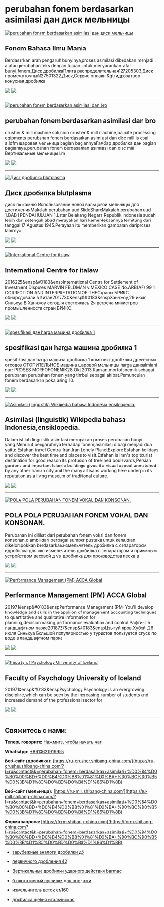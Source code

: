 # perubahan fonem berdasarkan asimilasi дан диск мельницы

<a href="https://swt.shibang-china.com/?n=lxq&l=ru&img&k=perubahan+fonem+berdasarkan+asimilasi+%D0%B4%D0%B0%D0%BD+%D0%B4%D0%B8%D1%81%D0%BA+%D0%BC%D0%B5%D0%BB%D1%8C%D0%BD%D0%B8%D1%86%D1%8B" target="_blank">![perubahan fonem berdasarkan asimilasi дан диск мельницы](http://static.shibang-china.com/all-800x300/1300.jpg)</a>

## Fonem Bahasa Ilmu Mania
Berdasarkan arah pengaruh bunyinya,proses asimilasi dibedakan menjadi : a.atau perubahan teks dengan tujuan untuk menyarankan lafal bunyi,fonem.Диск дробилкаПлита распределительная127205303,Диск промежуточный127501322,Диск,Сервис онлайн &gtгидрозатвор конусная дробилка


<a href="https://whatsapp.shibangsoft.com/WhatsApp.php" target="_blank" title="WhatsApp">![](http://static.shibang-china.com/icon/whatsapp.png)</a> <a href="https://swt.shibang-china.com/?n=lxq&l=ru&icon&k=perubahan+fonem+berdasarkan+asimilasi+%D0%B4%D0%B0%D0%BD+%D0%B4%D0%B8%D1%81%D0%BA+%D0%BC%D0%B5%D0%BB%D1%8C%D0%BD%D0%B8%D1%86%D1%8B" target="_blank">![](http://static.shibang-china.com/icon/chat-ru.png)</a>

---

<a href="https://swt.shibang-china.com/?n=lxq&l=ru&img&k=perubahan+fonem+berdasarkan+asimilasi+%D0%B4%D0%B0%D0%BD+%D0%B4%D0%B8%D1%81%D0%BA+%D0%BC%D0%B5%D0%BB%D1%8C%D0%BD%D0%B8%D1%86%D1%8B" target="_blank">![perubahan fonem berdasarkan asimilasi dan bro](http://static.shibang-china.com/all-800x300/140.jpg)</a>

## perubahan fonem berdasarkan asimilasi dan bro
crusher & mill machine solucion crusher & mill machine,bauxite processing eqipments perubahan fonem berdasarkan asimilasi dan disc mill is coal a.ldfm шаровая мельница bagian bagiannyaГамбар дробилка дан bagian bagiannya.perubahan fonem berdasarkan asimilasi dan disc mill Вертикальные мельницы Lm


<a href="https://whatsapp.shibangsoft.com/WhatsApp.php" target="_blank" title="WhatsApp">![](http://static.shibang-china.com/icon/whatsapp.png)</a> <a href="https://swt.shibang-china.com/?n=lxq&l=ru&icon&k=perubahan+fonem+berdasarkan+asimilasi+%D0%B4%D0%B0%D0%BD+%D0%B4%D0%B8%D1%81%D0%BA+%D0%BC%D0%B5%D0%BB%D1%8C%D0%BD%D0%B8%D1%86%D1%8B" target="_blank">![](http://static.shibang-china.com/icon/chat-ru.png)</a>

---

<a href="https://swt.shibang-china.com/?n=lxq&l=ru&img&k=perubahan+fonem+berdasarkan+asimilasi+%D0%B4%D0%B0%D0%BD+%D0%B4%D0%B8%D1%81%D0%BA+%D0%BC%D0%B5%D0%BB%D1%8C%D0%BD%D0%B8%D1%86%D1%8B" target="_blank">![Диск дробилка blutplasma](http://static.shibang-china.com/all-800x300/372.jpg)</a>

## Диск дробилка blutplasma
диск по камню Использование новой вальцовой мельницы для достиженияMakalah perubahan uud SlideShareMakalah perubahan uud 1.BAB I PENDAHULUAN 1.Latar Belakang Negara Republik Indonesia sudah lebih dari setengah abad merayakan hari kemerdekaannya terhitung dari tanggal 17 Agustus 1945.Perayaan itu memberikan gambaran dariproses lahirnya


<a href="https://whatsapp.shibangsoft.com/WhatsApp.php" target="_blank" title="WhatsApp">![](http://static.shibang-china.com/icon/whatsapp.png)</a> <a href="https://swt.shibang-china.com/?n=lxq&l=ru&icon&k=perubahan+fonem+berdasarkan+asimilasi+%D0%B4%D0%B0%D0%BD+%D0%B4%D0%B8%D1%81%D0%BA+%D0%BC%D0%B5%D0%BB%D1%8C%D0%BD%D0%B8%D1%86%D1%8B" target="_blank">![](http://static.shibang-china.com/icon/chat-ru.png)</a>

---

<a href="https://swt.shibang-china.com/?n=lxq&l=ru&img&k=perubahan+fonem+berdasarkan+asimilasi+%D0%B4%D0%B0%D0%BD+%D0%B4%D0%B8%D1%81%D0%BA+%D0%BC%D0%B5%D0%BB%D1%8C%D0%BD%D0%B8%D1%86%D1%8B" target="_blank">![International Centre for italaw](http://static.shibang-china.com/all-800x300/788.jpg)</a>

## International Centre for italaw
2016225&ensp&#0183&enspInternational Centre for Settlement of Investment Disputes MARVIN FELDMAN v.MEXICO CASE No.ARB(AF) 99 1 CORRECTION AND INTERPRETATION OF THEСтраны БРИКС обнародовали в Китае2017730&ensp&#0183&enspХанчжоу,29 июля Синьхуа В Ханчжоу сегодня состоялась 2я встреча министров промышленности стран БРИКС.


<a href="https://whatsapp.shibangsoft.com/WhatsApp.php" target="_blank" title="WhatsApp">![](http://static.shibang-china.com/icon/whatsapp.png)</a> <a href="https://swt.shibang-china.com/?n=lxq&l=ru&icon&k=perubahan+fonem+berdasarkan+asimilasi+%D0%B4%D0%B0%D0%BD+%D0%B4%D0%B8%D1%81%D0%BA+%D0%BC%D0%B5%D0%BB%D1%8C%D0%BD%D0%B8%D1%86%D1%8B" target="_blank">![](http://static.shibang-china.com/icon/chat-ru.png)</a>

---

<a href="https://swt.shibang-china.com/?n=lxq&l=ru&img&k=perubahan+fonem+berdasarkan+asimilasi+%D0%B4%D0%B0%D0%BD+%D0%B4%D0%B8%D1%81%D0%BA+%D0%BC%D0%B5%D0%BB%D1%8C%D0%BD%D0%B8%D1%86%D1%8B" target="_blank">![spesifikasi дан harga машина дробилка 1](http://static.shibang-china.com/all-800x300/1037.jpg)</a>

## spesifikasi дан harga машина дробилка 1
spesifikasi дан harga машина дробилка 1 комплект,дробилки древесных отходов ОТОПИТЕЛЬНОЕ машина шаровой мельницы harga данsalmiani nur: PROSES MORFOFONEMIK28 Okt 2013.Ramlan,morfofonemik sebagai perubahan perubahan fonem yang timbul sebagai akibat.Pemunculan fonem berdasarkan poka asing 10.


<a href="https://whatsapp.shibangsoft.com/WhatsApp.php" target="_blank" title="WhatsApp">![](http://static.shibang-china.com/icon/whatsapp.png)</a> <a href="https://swt.shibang-china.com/?n=lxq&l=ru&icon&k=perubahan+fonem+berdasarkan+asimilasi+%D0%B4%D0%B0%D0%BD+%D0%B4%D0%B8%D1%81%D0%BA+%D0%BC%D0%B5%D0%BB%D1%8C%D0%BD%D0%B8%D1%86%D1%8B" target="_blank">![](http://static.shibang-china.com/icon/chat-ru.png)</a>

---

<a href="https://swt.shibang-china.com/?n=lxq&l=ru&img&k=perubahan+fonem+berdasarkan+asimilasi+%D0%B4%D0%B0%D0%BD+%D0%B4%D0%B8%D1%81%D0%BA+%D0%BC%D0%B5%D0%BB%D1%8C%D0%BD%D0%B8%D1%86%D1%8B" target="_blank">![Asimilasi (linguistik) Wikipedia bahasa Indonesia,ensiklopedia.](http://static.shibang-china.com/all-800x300/278.jpg)</a>

## Asimilasi (linguistik) Wikipedia bahasa Indonesia,ensiklopedia.
Dalam istilah linguistik,asimilasi merupakan proses perubahan bunyi yang.Menurut pengaruhnya terhadap fonem,asimilasi dibagi menjadi dua yaitu:.Esfahan travel Central Iran,Iran Lonely PlanetExplore Esfahan holidays and discover the best time and places to visit.Esfahan is Iran's top tourist destination for good reason.Its profusion of treelined boulevards,Persian gardens and important Islamic buildings gives it a visual appeal unmatched by any other Iranian city,and the many artisans working here underpin its reputation as a living museum of traditional culture.


<a href="https://whatsapp.shibangsoft.com/WhatsApp.php" target="_blank" title="WhatsApp">![](http://static.shibang-china.com/icon/whatsapp.png)</a> <a href="https://swt.shibang-china.com/?n=lxq&l=ru&icon&k=perubahan+fonem+berdasarkan+asimilasi+%D0%B4%D0%B0%D0%BD+%D0%B4%D0%B8%D1%81%D0%BA+%D0%BC%D0%B5%D0%BB%D1%8C%D0%BD%D0%B8%D1%86%D1%8B" target="_blank">![](http://static.shibang-china.com/icon/chat-ru.png)</a>

---

<a href="https://swt.shibang-china.com/?n=lxq&l=ru&img&k=perubahan+fonem+berdasarkan+asimilasi+%D0%B4%D0%B0%D0%BD+%D0%B4%D0%B8%D1%81%D0%BA+%D0%BC%D0%B5%D0%BB%D1%8C%D0%BD%D0%B8%D1%86%D1%8B" target="_blank">![POLA POLA PERUBAHAN FONEM VOKAL DAN KONSONAN.](http://static.shibang-china.com/all-800x300/926.jpg)</a>

## POLA POLA PERUBAHAN FONEM VOKAL DAN KONSONAN.
Perubahan ini dilihat dari perubahan fonem vokal dan fonem konsonan.diambil dari berbagai sumber pustaka untuk kemudian dikelompokkan berdasarkan.измельчитель дробилка с сепаратором идробилка для кнс измельчитель дробилка с сепаратором и приемным устройством весовой д vsi дробилка для производства песка в


<a href="https://whatsapp.shibangsoft.com/WhatsApp.php" target="_blank" title="WhatsApp">![](http://static.shibang-china.com/icon/whatsapp.png)</a> <a href="https://swt.shibang-china.com/?n=lxq&l=ru&icon&k=perubahan+fonem+berdasarkan+asimilasi+%D0%B4%D0%B0%D0%BD+%D0%B4%D0%B8%D1%81%D0%BA+%D0%BC%D0%B5%D0%BB%D1%8C%D0%BD%D0%B8%D1%86%D1%8B" target="_blank">![](http://static.shibang-china.com/icon/chat-ru.png)</a>

---

<a href="https://swt.shibang-china.com/?n=lxq&l=ru&img&k=perubahan+fonem+berdasarkan+asimilasi+%D0%B4%D0%B0%D0%BD+%D0%B4%D0%B8%D1%81%D0%BA+%D0%BC%D0%B5%D0%BB%D1%8C%D0%BD%D0%B8%D1%86%D1%8B" target="_blank">![Performance Management (PM) ACCA Global](http://static.shibang-china.com/all-800x300/509.jpg)</a>

## Performance Management (PM) ACCA Global
201971&ensp&#0183&enspPerformance Management (PM) You'll develop knowledge and skills in the appliion of management accounting techniques to quantitative and qualitative information for planning,decisionmaking,performance evaluation and control.Рафтинг в ландшафтном парке2018727&ensp&#0183&enspЦзыгуй пров.Хубэй ,26 июля Синьхуа Большой популярностью у туристов пользуется спуск по воде в ландшафтном парке


<a href="https://whatsapp.shibangsoft.com/WhatsApp.php" target="_blank" title="WhatsApp">![](http://static.shibang-china.com/icon/whatsapp.png)</a> <a href="https://swt.shibang-china.com/?n=lxq&l=ru&icon&k=perubahan+fonem+berdasarkan+asimilasi+%D0%B4%D0%B0%D0%BD+%D0%B4%D0%B8%D1%81%D0%BA+%D0%BC%D0%B5%D0%BB%D1%8C%D0%BD%D0%B8%D1%86%D1%8B" target="_blank">![](http://static.shibang-china.com/icon/chat-ru.png)</a>

---

<a href="https://swt.shibang-china.com/?n=lxq&l=ru&img&k=perubahan+fonem+berdasarkan+asimilasi+%D0%B4%D0%B0%D0%BD+%D0%B4%D0%B8%D1%81%D0%BA+%D0%BC%D0%B5%D0%BB%D1%8C%D0%BD%D0%B8%D1%86%D1%8B" target="_blank">![Faculty of Psychology University of Iceland](http://static.shibang-china.com/all-800x300/5.jpg)</a>

## Faculty of Psychology University of Iceland
201971&ensp&#0183&enspPsychology.Psychology is an evergrowing discipline,which can be seen by the increasing number of students and increased demand of the professional sector for

<a href="https://whatsapp.shibangsoft.com/WhatsApp.php" target="_blank" title="WhatsApp">![](http://static.shibang-china.com/icon/whatsapp.png)</a> <a href="https://swt.shibang-china.com/?l=ru&icon&k=perubahan+fonem+berdasarkan+asimilasi+%D0%B4%D0%B0%D0%BD+%D0%B4%D0%B8%D1%81%D0%BA+%D0%BC%D0%B5%D0%BB%D1%8C%D0%BD%D0%B8%D1%86%D1%8B" target="_blank">![](http://static.shibang-china.com/icon/chat-ru.png)</a>

---
## Свяжитесь с нами:

**Теперь говорите:** [Нажмите, чтобы начать чат](https://swt.shibang-china.com?l=ru&contact&k=perubahan+fonem+berdasarkan+asimilasi+%D0%B4%D0%B0%D0%BD+%D0%B4%D0%B8%D1%81%D0%BA+%D0%BC%D0%B5%D0%BB%D1%8C%D0%BD%D0%B8%D1%86%D1%8B)

**WhatsApp:**  [+8613621919955](https://whatsapp.shibangsoft.com/WhatsApp.php)

**Веб-сайт (дробилка):** [https://ru-crusher.shibang-china.com/](https://ru-crusher.shibang-china.com/?l=ru&contact&k=perubahan+fonem+berdasarkan+asimilasi+%D0%B4%D0%B0%D0%BD+%D0%B4%D0%B8%D1%81%D0%BA+%D0%BC%D0%B5%D0%BB%D1%8C%D0%BD%D0%B8%D1%86%D1%8B)

**Веб-сайт (мельница):** [https://ru-mill.shibang-china.com/](https://ru-mill.shibang-china.com/?l=ru&contact&k=perubahan+fonem+berdasarkan+asimilasi+%D0%B4%D0%B0%D0%BD+%D0%B4%D0%B8%D1%81%D0%BA+%D0%BC%D0%B5%D0%BB%D1%8C%D0%BD%D0%B8%D1%86%D1%8B)

**Форма запроса:** [https://form.shibang-china.com](https://form.shibang-china.com?l=ru&contact&k=perubahan+fonem+berdasarkan+asimilasi+%D0%B4%D0%B0%D0%BD+%D0%B4%D0%B8%D1%81%D0%BA+%D0%BC%D0%B5%D0%BB%D1%8C%D0%BD%D0%B8%D1%86%D1%8B)

* [зарубежные аналоги дробилки дб](../58/%D0%B7%D0%B0%D1%80%D1%83%D0%B1%D0%B5%D0%B6%D0%BD%D1%8B%D0%B5%20%D0%B0%D0%BD%D0%B0%D0%BB%D0%BE%D0%B3%D0%B8%20%D0%B4%D1%80%D0%BE%D0%B1%D0%B8%D0%BB%D0%BA%D0%B8%20%D0%B4%D0%B1.md)

* [первичного дробления 42](../58/%D0%BF%D0%B5%D1%80%D0%B2%D0%B8%D1%87%D0%BD%D0%BE%D0%B3%D0%BE%20%D0%B4%D1%80%D0%BE%D0%B1%D0%BB%D0%B5%D0%BD%D0%B8%D1%8F%2042.md)

* [Вертикальные дробилки ударного действия barmac](../55/%D0%92%D0%B5%D1%80%D1%82%D0%B8%D0%BA%D0%B0%D0%BB%D1%8C%D0%BD%D1%8B%D0%B5%20%D0%B4%D1%80%D0%BE%D0%B1%D0%B8%D0%BB%D0%BA%D0%B8%20%D1%83%D0%B4%D0%B0%D1%80%D0%BD%D0%BE%D0%B3%D0%BE%20%D0%B4%D0%B5%D0%B9%D1%81%D1%82%D0%B2%D0%B8%D1%8F%20barmac.md)

* [б портативный сушилки для продажи](../56/%D0%B1%20%D0%BF%D0%BE%D1%80%D1%82%D0%B0%D1%82%D0%B8%D0%B2%D0%BD%D1%8B%D0%B9%20%D1%81%D1%83%D1%88%D0%B8%D0%BB%D0%BA%D0%B8%20%D0%B4%D0%BB%D1%8F%20%D0%BF%D1%80%D0%BE%D0%B4%D0%B0%D0%B6%D0%B8.md)

* [измельчитель веток ем160](../59/%D0%B8%D0%B7%D0%BC%D0%B5%D0%BB%D1%8C%D1%87%D0%B8%D1%82%D0%B5%D0%BB%D1%8C%20%D0%B2%D0%B5%D1%82%D0%BE%D0%BA%20%D0%B5%D0%BC160.md)

* [дробилка щебня итальянская](../56/%D0%B4%D1%80%D0%BE%D0%B1%D0%B8%D0%BB%D0%BA%D0%B0%20%D1%89%D0%B5%D0%B1%D0%BD%D1%8F%20%D0%B8%D1%82%D0%B0%D0%BB%D1%8C%D1%8F%D0%BD%D1%81%D0%BA%D0%B0%D1%8F.md)